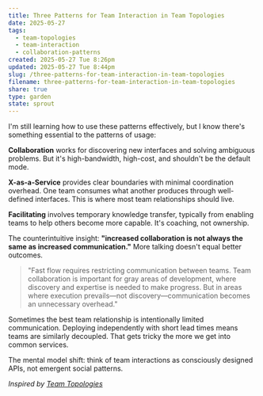```yaml
---
title: Three Patterns for Team Interaction in Team Topologies
date: 2025-05-27
tags:
  - team-topologies
  - team-interaction
  - collaboration-patterns
created: 2025-05-27 Tue 8:26pm
updated: 2025-05-27 Tue 8:44pm
slug: /three-patterns-for-team-interaction-in-team-topologies
filename: three-patterns-for-team-interaction-in-team-topologies
share: true
type: garden
state: sprout
---
```


I'm still learning how to use these patterns effectively, but I know there's something essential to the patterns of usage:

**Collaboration** works for discovering new interfaces and solving ambiguous problems. But it's high-bandwidth, high-cost, and shouldn't be the default mode.

**X-as-a-Service** provides clear boundaries with minimal coordination overhead. One team consumes what another produces through well-defined interfaces. This is where most team relationships should live.

**Facilitating** involves temporary knowledge transfer, typically from enabling teams to help others become more capable. It's coaching, not ownership.

The counterintuitive insight: **"increased collaboration is not always the same as increased communication."** More talking doesn't equal better outcomes.

> "Fast flow requires restricting communication between teams. Team collaboration is important for gray areas of development, where discovery and expertise is needed to make progress. But in areas where execution prevails—not discovery—communication becomes an unnecessary overhead."

Sometimes the best team relationship is intentionally limited communication. Deploying independently with short lead times means teams are similarly decoupled. That gets tricky the more we get into common services.

The mental model shift: think of team interactions as consciously designed APIs, not emergent social patterns.

*Inspired by [Team Topologies](https://teamtopologies.com)*